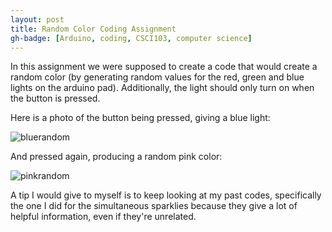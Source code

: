 ```yaml
---
layout: post
title: Random Color Coding Assignment
gh-badge: [Arduino, coding, CSCI103, computer science]
---
```


In this assignment we were supposed to create a code that would create a random color (by generating random values for the red, green and blue lights on the arduino pad).
Additionally, the light should only turn on when the button is pressed. 

Here is a photo of the button being pressed, giving a blue light:

![bluerandom](https://caprixrwy2.github.io/img/blue_randcolor.jpg)

And pressed again, producing a random pink color:

![pinkrandom](https://caprixrwy2.github.io/img/pink_randcolor,jpg)

A tip I would give to myself is to keep looking at my past codes, specifically the one I did for the simultaneous sparklies because they give a lot of helpful information, even if they're unrelated. 
